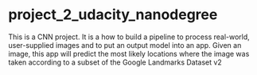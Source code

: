 # project_2_udacity_nanodegree
This is a CNN project. It is a how to build a pipeline to process real-world, user-supplied images and to put an output model into an app. Given an image, this app will predict the most likely locations where the image was taken according to a subset of the Google Landmarks Dataset v2
